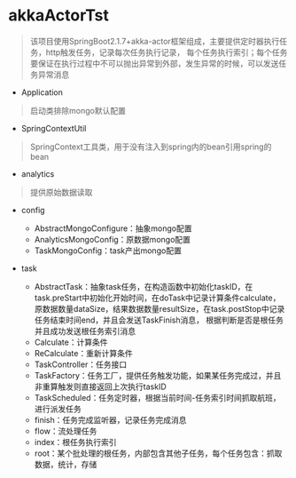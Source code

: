 # akkaActorTst 
> 该项目使用SpringBoot2.1.7+akka-actor框架组成，主要提供定时器执行任务，http触发任务，记录每次任务执行记录，
每个任务执行索引；每个任务要保证在执行过程中不可以抛出异常到外部，发生异常的时候，可以发送任务异常消息


* Application 
> 启动类排除mongo默认配置

* SpringContextUtil
> SpringContext工具类，用于没有注入到spring内的bean引用spring的bean

* analytics
> 提供原始数据读取

* config
  * AbstractMongoConfigure：抽象mongo配置
  * AnalyticsMongoConfig：原数据mongo配置
  * TaskMongoConfig：task产出mongo配置

* task
  * AbstractTask：抽象task任务，在构造函数中初始化taskID，在task.preStart中初始化开始时间，在doTask中记录计算条件calculate，
  原数据数量dataSize，结果数据数量resultSize，在task.postStop中记录任务结束时间end，并且会发送TaskFinish消息，
  根据判断是否是根任务并且成功发送根任务索引消息
  * Calculate：计算条件
  * ReCalculate：重新计算条件
  * TaskController：任务接口
  * TaskFactory：任务工厂，提供任务触发功能，如果某任务完成过，并且非重算触发则直接返回上次执行taskID
  * TaskScheduled：任务定时器，根据当前时间-任务索引时间抓取航班，进行派发任务
  * finish：任务完成监听器，记录任务完成消息
  * flow：流处理任务
  * index：根任务执行索引
  * root：某个批处理的根任务，内部包含其他子任务，每个任务包含：抓取数据，统计，存储





